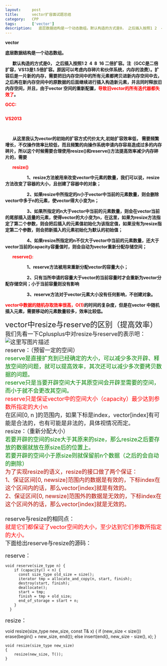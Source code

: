 ```yaml
---
layout:     post
title:      vector扩容面试题总结
category:   CPP
tags:       ['vector']
description:   底层数据结构是一个动态数组。默认构造的方式是0， 之后插入按照1 2  4  8  16 二倍扩容。注（GCC是二倍扩容，VS13是1.5倍扩容。原因可以考虑内存碎片和伙伴系统，内存的浪费）。扩容后是一片新的内存，需要把旧内存空间中的所有元素都拷贝进新内存空间中去，之后再在新内存空间中的原数据的后面继续进行插入构造新元素，并且同时释放旧内存空间，并且，由于vector 空间的重新配置，导致旧vector的所有迭代器都失效了。
---
```

<div class="htmledit_views" id="content_views">
<p><strong>vector</strong></p><p><span style="font-weight:bold;">底层数据结构是一个动态数组。</span></p><p><strong>&nbsp;&nbsp;&nbsp;&nbsp;&nbsp;&nbsp; 默认构造的方式是0， 之后插入按照1&nbsp;2&nbsp; 4&nbsp; 8&nbsp; 16 二倍扩容。注（GCC是二倍扩容，VS13是1.5倍扩容。原因可以考虑内存碎片和伙伴系统，内存的浪费）。扩容后是一片新的内存，需要把旧内存空间中的所有元素都拷贝进新内存空间中去，之后再在新内存空间中的原数据的后面继续进行插入构造新元素，并且同时释放旧内存空间，并且，由于vector 空间的重新配置，<span style="color:#FF0000;">导致</span></strong><span style="color:#FF0000;"><strong>旧vector</strong></span><span style="font-weight:bold;"><span style="color:#ff0000;">的所有迭代器都失效了</span>。</span></p><p><strong><span style="color:#FF0000;">GCC:</span></strong></p><p><img src="https://img-blog.csdn.net/20180312105848381" alt=""><strong></strong></p><p><strong><span style="color:#FF0000;">VS2013</span></strong></p><p><strong><span style="color:#FF0000;">&nbsp;<img src="https://img-blog.csdn.net/20180312105856308" alt=""></span></strong></p><p><strong>&nbsp;&nbsp;&nbsp;&nbsp;&nbsp;&nbsp; 从这里我认为vector的初始的扩容方式代价太大,初始扩容效率低， 需要频繁增长，不仅操作效率比较低，而且频繁的向操作系统申请内存容易造成过多的内存碎片，所以这个时候需要合理使用resize()和reserve()方法提高效率减少内存碎片的，需要</strong></p><p><strong>&nbsp;&nbsp;&nbsp;&nbsp;&nbsp;&nbsp; <span style="color:#FF0000;">resize()</span></strong></p><p align="left"><strong>&nbsp;&nbsp;&nbsp;&nbsp;&nbsp;&nbsp;&nbsp;&nbsp;&nbsp;&nbsp;&nbsp;&nbsp;&nbsp;&nbsp;&nbsp;&nbsp;&nbsp;&nbsp;&nbsp;&nbsp; 1、resize方法被用来改变vector中元素的数量，我们可以说，resize方法改变了容器的大小，且创建了容器中的对象；</strong></p><p align="left"><strong>&nbsp;&nbsp;&nbsp;&nbsp;&nbsp;&nbsp;&nbsp;&nbsp;&nbsp;&nbsp;&nbsp;&nbsp;&nbsp;&nbsp;&nbsp;&nbsp;&nbsp;&nbsp;&nbsp;&nbsp; 2、如果resize中所指定的n小于vector中当前的元素数量，则会删除vector中多于n的元素，使vector得大小变为n；</strong></p><p align="left"><strong>&nbsp;&nbsp;&nbsp;&nbsp;&nbsp;&nbsp;&nbsp;&nbsp;&nbsp;&nbsp;&nbsp;&nbsp;&nbsp;&nbsp;&nbsp;&nbsp;&nbsp;&nbsp;&nbsp;&nbsp; 3、如果所指定的n大于vector中当前的元素数量，则会在vector当前的尾部插入适量的元素，使得vector的大小变为n，在这里，如果为resize方法指定了第二个参数，则会把后插入的元素值初始化为该指定值，如果没有为resize指定第二个参数，则会把新插入的元素初始化为默认的初始值；</strong></p><p align="left"><strong>&nbsp;&nbsp;&nbsp;&nbsp;&nbsp;&nbsp;&nbsp;&nbsp;&nbsp;&nbsp;&nbsp;&nbsp;&nbsp;&nbsp;&nbsp;&nbsp;&nbsp;&nbsp;&nbsp;&nbsp; 4、如果resize所指定的n不仅大于vector中当前的元素数量，还大于vector当前的capacity容量值时，则会自动为vector重新分配存储空间；&nbsp;&nbsp;&nbsp;&nbsp;&nbsp;&nbsp;&nbsp;&nbsp;</strong></p><p align="left"><strong>&nbsp;&nbsp;&nbsp;&nbsp;&nbsp;&nbsp; <span style="color:#FF0000;">reserve():</span></strong></p><p align="left"><strong>&nbsp;&nbsp;&nbsp;&nbsp;&nbsp;&nbsp;&nbsp;&nbsp;&nbsp;&nbsp;&nbsp;&nbsp;&nbsp;&nbsp;&nbsp;&nbsp;&nbsp;&nbsp;&nbsp;&nbsp; 1、reserve方法被用来重新分配vector的容量大小；</strong></p><p align="left"><strong>&nbsp;&nbsp;&nbsp;&nbsp;&nbsp;&nbsp;&nbsp;&nbsp;&nbsp;&nbsp;&nbsp;&nbsp;&nbsp;&nbsp;&nbsp;&nbsp;&nbsp;&nbsp;&nbsp;&nbsp; 2、只有当所申请的容量大于vector的当前容量时</strong><span style="font-weight:bold;">才会重新为vector分配存储空间；小于当前容量则没有影响</span></p><p align="left"><strong>&nbsp;&nbsp;&nbsp;&nbsp;&nbsp;&nbsp;&nbsp;&nbsp;&nbsp;&nbsp;&nbsp;&nbsp;&nbsp;&nbsp;&nbsp;&nbsp;&nbsp;&nbsp;&nbsp;&nbsp; 3、reserve方法对于vector元素大小没有任何影响，不创建对象。</strong></p><p><strong><span style="color:#FF0000;">vector</span><span style="color:#FF0000;">中数据的随机存取效率很高，O(1)</span>的时间的复杂度，但是在vector 中随机插入元素，需要移动的元素数量较多，效率比较低。</strong></p>                                    </div>

<p><font size="5">vector中resize与reserve的区别（提高效率） <br>
<font size="4">我们先看一下Cplusplus中对resize与reserve的表示吧： <br>
<img src="https://zhangqi.life/images/C++/2020-02-07-1.png" alt="这里写图片描述" title=""> <br>
reserve：（预留一定的空间） <br>
<font color="green">reserve是直接扩充到已经确定的大小，可以减少多次开辟、释放空间的问题，就可以提高效率，其次还可以减少多次要拷贝数据的问题。 <br>
reserve只是当要开辟空间大于其原空间会开辟至需要的空间，而小于就不会更改其空间。</font> <br>
<font color="red">reserve只是保证vector中的空间大小（capacity）最少达到参数所指定的大小n</font> <br>
在区间[0, n ]的范围内，如果下标是index，vector[index]有可能是合法的，也有可能是非法的，具体视情况而定。 <br>
resize：（重新分配大小） <br>
<font color="green">若要开辟的空间的size大于其原来的size，那么resize之后要存放的数据就放在原size后的位置上。 <br>
若要开辟的空间小于原size则就保留前n个数据（之后的会自动的删除）</font> <br>
<font color="broen">为了实现resize的语义，resize的接口做了两个保证： <br>
1、保证区间[0, newsize]范围内的数据是有效的，下标index在这个区间内的话，那么vector[index]就是有效的。 <br>
2、保证区间[0, newsize]范围外的数据是无效的，下标index在这个区间外的话，那么vector[index]就是无效的。</font> <br>
<font size="4"> <br>
reserve与resize的相同点： <br>
<font color="red">就是它们都保证了vector空间的大小，至少达到它们参数所指定的大小。</font> <br>
下面给出reserve与resize的源码： <br>

reserve：</font></font></font></p>

	void reserve(size_type n) {
	    if (capacity() < n) {
	      const size_type old_size = size();
	      iterator tmp = allocate_and_copy(n, start, finish);
	      destroy(start, finish);
	      deallocate();
	      start = tmp;
	      finish = tmp + old_size;
	      end_of_storage = start + n;
	    }
	  }


<p><font size="4">resize：</font></p>
	void resize(size_type new_size, const T& x)
	{
	    if (new_size < size()) 
	      erase(begin() + new_size, end());
	    else
	      insert(end(), new_size - size(), x);
	}
	
	void resize(size_type new_size) 
	{
	    resize(new_size, T()); 
	}